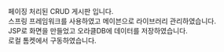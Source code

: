 페이징 처리된 CRUD 게시판 입니다. <br>
스프링 프레임워크를 사용하였고 메이븐으로 라이브러리 관리하였습니다. <br>
JSP로 화면을 만들었고 오라클DB에 데이터를 저장하였습니다. <br>
로컬 톰켓에서 구동하였습니다.
